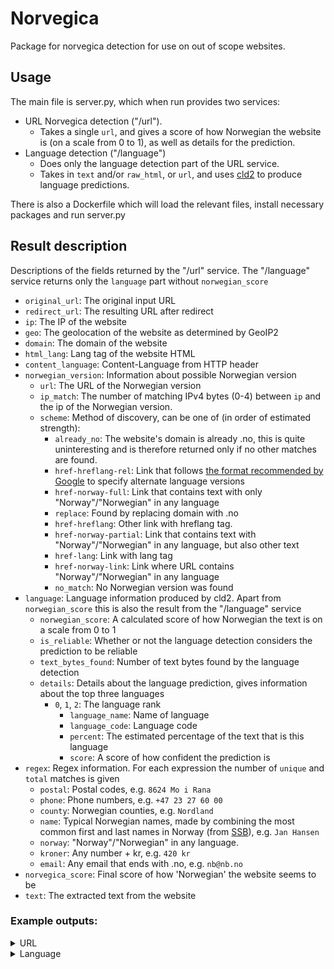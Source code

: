 # Norvegica
Package for norvegica detection for use on out of scope websites.

## Usage
The main file is server.py, which when run provides two services:
- URL Norvegica detection ("/url").
    - Takes a single `url`, and gives a score of how Norwegian the website is (on a scale from 0 to 1), as well as details for the prediction.
- Language detection ("/language")
    - Does only the language detection part of the URL service.
    - Takes in `text` and/or `raw_html`, or `url`, and uses [cld2](https://github.com/CLD2Owners/cld2) to produce language predictions.

There is also a Dockerfile which will load the relevant files, install necessary packages and run server.py

## Result description
Descriptions of the fields returned by the "/url" service. The "/language" service returns only the `language` part without `norwegian_score`
- `original_url`: The original input URL
- `redirect_url`: The resulting URL after redirect
- `ip`: The IP of the website
- `geo`: The geolocation of the website as determined by GeoIP2
- `domain`: The domain of the website
- `html_lang`: Lang tag of the website HTML
- `content_language`: Content-Language from HTTP header
- `norwegian_version`: Information about possible Norwegian version
    - `url`: The URL of the Norwegian version
    - `ip_match`: The number of matching IPv4 bytes (0-4) between `ip` and the ip of the Norwegian version.
    - `scheme`: Method of discovery, can be one of (in order of estimated strength):
        - `already_no`: The website's domain is already .no, this is quite uninteresting and is therefore returned only if no other matches are found.
        - `href-hreflang-rel`: Link that follows [the format recommended by Google](https://support.google.com/webmasters/answer/189077?hl=en) to specify alternate language versions
        - `href-norway-full`: Link that contains text with only "Norway"/"Norwegian" in any language
        - `replace`: Found by replacing domain with .no
        - `href-hreflang`: Other link with hreflang tag.
        - `href-norway-partial`: Link that contains text with "Norway"/"Norwegian" in any language, but also other text
        - `href-lang`: Link with lang tag
        - `href-norway-link`: Link where URL contains "Norway"/"Norwegian" in any language
        - `no_match`: No Norwegian version was found
- `language`: Language information produced by cld2. Apart from `norwegian_score` this is also the result from the "/language" service
    - `norwegian_score`: A calculated score of how Norwegian the text is on a scale from 0 to 1
    - `is_reliable`: Whether or not the language detection considers the prediction to be reliable
    - `text_bytes_found`: Number of text bytes found by the language detection
    - `details`: Details about the language prediction, gives information about the top three languages
        - `0`, `1`, `2`: The language rank
            - `language_name`: Name of language
            - `language_code`: Language code
            - `percent`: The estimated percentage of the text that is this language
            - `score`: A score of how confident the prediction is
- `regex`: Regex information. For each expression the number of `unique` and `total` matches is given
    - `postal`: Postal codes, e.g. `8624 Mo i Rana`
    - `phone`: Phone numbers, e.g. `+47 23 27 60 00`
    - `county`: Norwegian counties, e.g. `Nordland`
    - `name`: Typical Norwegian names, made by combining the most common first and last names in Norway (from [SSB](https://www.ssb.no/)), e.g. `Jan Hansen`
    - `norway`: "Norway"/"Norwegian" in any language.
    - `kroner`: Any number + kr, e.g. `420 kr`
    - `email`: Any email that ends with .no, e.g. `nb@nb.no`
- `norvegica_score`: Final score of how 'Norwegian' the website seems to be
- `text`: The extracted text from the website

### Example outputs:
<details>
<summary>URL</summary>
<p>
Input:

```json
{"url": "https://nb.no"}
```
</p>
<p>
Output:

```json
{
    "original_url": "https://nb.no",
    "redirect_url": "https://www.nb.no/",
    "ip": "158.39.129.53",
    "geo": "NO",
    "domain": "no",
    "html_lang": "nb-NO",
    "content_language": null,
    "norwegian_version": {
        "url": "https://www.nb.no/",
        "scheme": "href-hreflang-rel",
        "ip_match": 4
    },
    "language": {
        "is_reliable": true,
        "text_bytes_found": 3206,
        "details": {
            "0": {
                "language_name": "NORWEGIAN",
                "language_code": "no",
                "percent": 97,
                "score": 792
            },
            "1": {
                "language_name": "ENGLISH",
                "language_code": "en",
                "percent": 2,
                "score": 1323
            },
            "2": {
                "language_name": "Unknown",
                "language_code": "un",
                "percent": 0,
                "score": 0
            }
        },
        "norwegian_score": 0.999999961478861
    },
    "regex": {
        "postal": {
            "unique": 0,
            "total": 0
        },
        "phone": {
            "unique": 0,
            "total": 0
        },
        "county": {
            "unique": 1,
            "total": 2
        },
        "name": {
            "unique": 0,
            "total": 0
        },
        "norway": {
            "unique": 2,
            "total": 4
        },
        "kroner": {
            "unique": 0,
            "total": 0
        },
        "email": {
            "unique": 1,
            "total": 1
        }
    },
    "norvegica_score": 0.9628372756716147,
    "text": "Gå til innhold Gå til menyen Søk i nettbiblioteket Søk i redaksjonelt innhold Hjem Om samlingen..."
}
```
</p>
</details>


<details>
<summary>Language</summary>
<p>
Input: 

```json
{"text": "Du må ikke sitte trygt i ditt hjem og si: Det er sørgelig, stakkars dem! Du må ikke tåle så inderlig vel den urett som ikke rammer dig selv! Du må ikke sitte trygt i ditt hjem og si: Det er sørgelig, stakkars dem! Du må ikke tåle så inderlig vel den urett som ikke rammer dig selv! Jeg roper med siste pust av min stemme: Du har ikke lov til å gå der og glemme!"}
```
</p>
<p>
Output:

```json
{
    "is_reliable": true,
    "text_bytes_found": 365,
    "details": {
        "0": {
            "language_name": "NORWEGIAN",
            "language_code": "no",
            "percent": 99,
            "score": 793
        },
        "1": {
            "language_name": "Unknown",
            "language_code": "un",
            "percent": 0,
            "score": 0
        },
        "2": {
            "language_name": "Unknown",
            "language_code": "un",
            "percent": 0,
            "score": 0
        }
    }
}
```
</p>
</details>
